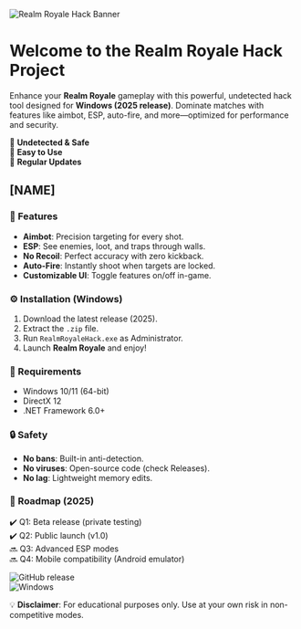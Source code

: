 ![Realm Royale Hack Banner](https://i.postimg.cc/05LM1bYD/e0a4f47f-0736-4eee-9791-425172eba9ba.png)

# Welcome to the Realm Royale Hack Project  

Enhance your **Realm Royale** gameplay with this powerful, undetected hack tool designed for **Windows (2025 release)**. Dominate matches with features like aimbot, ESP, auto-fire, and more—optimized for performance and security.  

🔹 **Undetected & Safe**  
🔹 **Easy to Use**  
🔹 **Regular Updates**  

## [NAME]  

### 🚀 Features  
- **Aimbot**: Precision targeting for every shot.  
- **ESP**: See enemies, loot, and traps through walls.  
- **No Recoil**: Perfect accuracy with zero kickback.  
- **Auto-Fire**: Instantly shoot when targets are locked.  
- **Customizable UI**: Toggle features on/off in-game.  

### ⚙️ Installation (Windows)  
1. Download the latest release (2025).  
2. Extract the `.zip` file.  
3. Run `RealmRoyaleHack.exe` as Administrator.  
4. Launch **Realm Royale** and enjoy!  

### 📌 Requirements  
- Windows 10/11 (64-bit)  
- DirectX 12  
- .NET Framework 6.0+  

### 🔒 Safety  
- **No bans**: Built-in anti-detection.  
- **No viruses**: Open-source code (check Releases).  
- **No lag**: Lightweight memory edits.  

### 📅 Roadmap (2025)  
✔️ Q1: Beta release (private testing)  
✔️ Q2: Public launch (v1.0)  
🔜 Q3: Advanced ESP modes  
🔜 Q4: Mobile compatibility (Android emulator)  

![GitHub release](https://img.shields.io/github/release-date/RealmRoyaleHack)  
![Windows](https://img.shields.io/badge/OS-Windows-blue)  

💡 **Disclaimer**: For educational purposes only. Use at your own risk in non-competitive modes.
